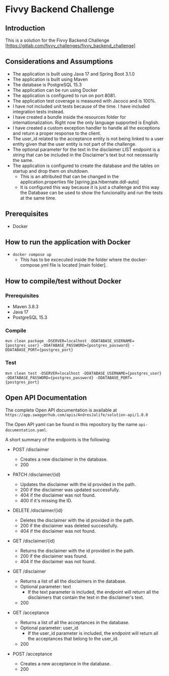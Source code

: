# Fivvy Backend Challenge

## Introduction

This is a solution for the Fivvy Backend Challenge [https://gitlab.com/fivvy_challenges/fivvy_backend_challenge]

## Considerations and Assumptions

- The application is built using Java 17 and Spring Boot 3.1.0
- The application is built using Maven
- The database is PostgreSQL 15.3
- The application can be run using Docker
- The application is configured to run on port 8081.
- The application test coverage is measured with Jacoco and is 100%.
- I have not included unit tests because of the time. I have included integration tests instead.
- I have created a bundle inside the resources folder for internationalization. Right now the only language supported is English.
- I have created a custom exception handler to handle all the exceptions and return a proper response to the client.
- The user_id related to the acceptance entity is not being linked to a user entity given that the user entity is not part of the challenge.
- The optional parameter for the text in the disclaimer LIST endpoint is a string that can be included in the Disclaimer's text but not necessarily the same.
- The application is configured to create the database and the tables on startup and drop them on shutdown.
  - This is an attributed that can be changed in the application.properties file [spring.jpa.hibernate.ddl-auto]
  - It is configured this way because it is just a challenge and this way the Database can be used to show the funcionality and run the tests at the same time.
  
## Prerequisites
- Docker

## How to run the application with Docker
- `docker compose up`
  - This has to be excecuted inside the folder where the docker-compose.yml file is located [main folder].

## How to compile/test without Docker

### Prerequisites
- Maven 3.8.3
- Java 17
- PostgreSQL 15.3

### Compile

`mvn clean package -DSERVER=localhost -DDATABASE_USERNAME={postgres_user} -DDATABASE_PASSWORD={postgres_password} -DDATABASE_PORT={postgres_port}`

### Test

`mvn clean test -DSERVER=localhost -DDATABASE_USERNAME={postgres_user} -DDATABASE_PASSWORD={postgres_password} -DDATABASE_PORT={postgres_port}`

## Open API Documentation

The complete Open API documentation is available at `https://app.swaggerhub.com/apis/AndresJalife/solution-api/1.0.0`

The Open API yaml can be found in this repository by the name `api-documentation.yaml`.

A short summary of the endpoints is the following:

- POST /disclaimer
  - Creates a new disclaimer in the database.
  - 200
  
- PATCH /disclaimer/{id}
  - Updates the disclaimer with the id provided in the path.
  - 200 if the disclaimer was updated successfully.
  - 404 if the disclaimer was not found.
  - 400 if it's missing the ID.
  
- DELETE /disclaimer/{id}
  - Deletes the disclaimer with the id provided in the path.
  - 200 if the disclaimer was deleted successfully.
  - 404 if the disclaimer was not found.
  
- GET /disclaimer/{id}
    - Returns the disclaimer with the id provided in the path.
    - 200 if the disclaimer was found.
    - 404 if the disclaimer was not found.
  
- GET /disclaimer
  - Returns a list of all the disclaimers in the database.
  - Optional parameter: text
    - If the text parameter is included, the endpoint will return all the disclaimers that contain the text in the disclaimer's text.
  - 200 
  
- GET /acceptance
  - Returns a list of all the acceptances in the database.
  - Optional parameter: user_id
    - If the user_id parameter is included, the endpoint will return all the acceptances that belong to the user_id.
  - 200
  
- POST /acceptance
  - Creates a new acceptance in the database.
  - 200